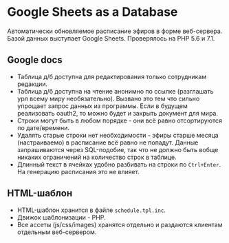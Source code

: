 # Google Sheets as a Database

Автоматически обновляемое расписание эфиров в форме веб-сервера.
Базой данных выступает Google Sheets.
Проверялось на PHP 5.6 и 7.1.

## Google docs

- Таблица д/б доступна для редактирования только сотрудникам редакции.
- Таблица д/б доступна на чтение анонимно по ссылке (разглашать урл всему миру необязательно).
  Вызвано это тем что сильно упрощает запрос данных из программы.
  Если в будущем реализовать oauth2, то можно будет и закрыть документ для мира.
- Строки могут быть в любом порядке - они всё равно отсортируются по дате/времени.
- Удалять старые строки нет необходимости - эфиры старше месяца (настраиваемо) в расписание
  всё равно не попадут. Данные запрашиваются через SQL-подобие, так что не должно быть
  вобще никаких ограничений на количество строк в таблице.
- Длинный текст в ячейках удобно разбивать на строки по `Ctrl+Enter`. На генерацию расписания это не влияет.

## HTML-шаблон

- HTML-шаблон хранится в файле `schedule.tpl.inc`.
- Движок шаблонизации - PHP.
- Все ассеты (js/css/images) хранятся отдельно и раздаются клиентам отдельным веб-сервером.
